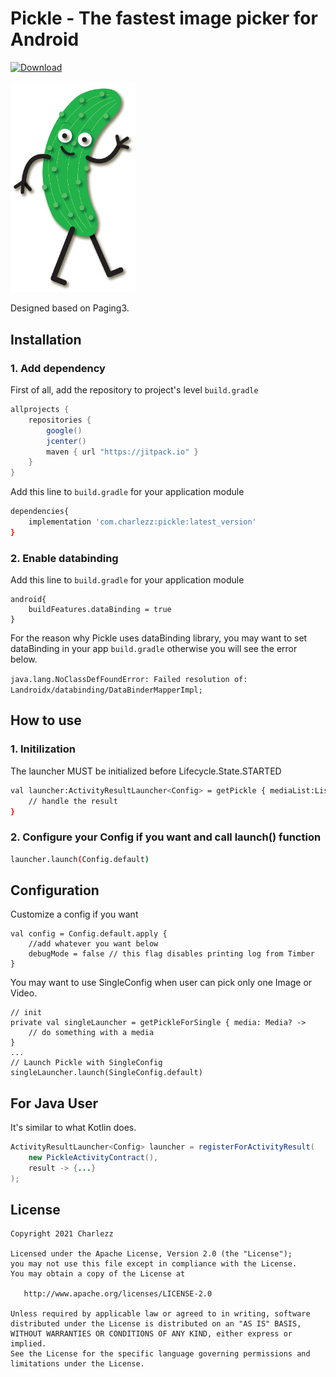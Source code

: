 # Pickle - The fastest image picker for Android
[ ![Download](https://api.bintray.com/packages/charlezz/Pickle/com.charlezz.pickle/images/download.svg) ](https://bintray.com/charlezz/Pickle/com.charlezz.pickle/)

<p>
<img src="https://github.com/Charlezz/Pickle/blob/main/pickle.jpg" width="200">
<br>

Designed based on Paging3.
    
## Installation
### 1. Add dependency

First of all, add the repository to project's level `build.gradle`

```groovy
allprojects {
    repositories {
        google()
        jcenter()
        maven { url "https://jitpack.io" }
    }
}
```

 Add this line to `build.gradle` for your application module

```bash
dependencies{
    implementation 'com.charlezz:pickle:latest_version'
}
```
### 2. Enable databinding

 Add this line to `build.gradle` for your application module

```
android{
    buildFeatures.dataBinding = true
}
```

For the reason why Pickle uses dataBinding library, you may want to set dataBinding in your app `build.gradle` otherwise you will see the error below.

`java.lang.NoClassDefFoundError: Failed resolution of: Landroidx/databinding/DataBinderMapperImpl;`

## How to use

### 1. Initilization

The launcher MUST be initialized before Lifecycle.State.STARTED

```bash
val launcher:ActivityResultLauncher<Config> = getPickle { mediaList:List<Media> ->
    // handle the result
}
```
### 2. Configure your Config if you want and call launch() function

```bash
launcher.launch(Config.default)
```

## Configuration

Customize a config if you want

```
val config = Config.default.apply {  
    //add whatever you want below
    debugMode = false // this flag disables printing log from Timber
}
```

You may want to use SingleConfig when user can pick only one Image or Video.

```
// init
private val singleLauncher = getPickleForSingle { media: Media? ->
    // do something with a media
}
...
// Launch Pickle with SingleConfig
singleLauncher.launch(SingleConfig.default)
```

## For Java User

It's similar to what Kotlin does.

```java
ActivityResultLauncher<Config> launcher = registerForActivityResult(
    new PickleActivityContract(), 
    result -> {...}
);
```

## License

    Copyright 2021 Charlezz
    
    Licensed under the Apache License, Version 2.0 (the "License");
    you may not use this file except in compliance with the License.
    You may obtain a copy of the License at
    
       http://www.apache.org/licenses/LICENSE-2.0
    
    Unless required by applicable law or agreed to in writing, software
    distributed under the License is distributed on an "AS IS" BASIS,
    WITHOUT WARRANTIES OR CONDITIONS OF ANY KIND, either express or implied.
    See the License for the specific language governing permissions and
    limitations under the License.
